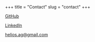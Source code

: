 +++
title = "Contact"
slug = "contact"
+++


[GitHub](https://github.com/helios-ag) 

[LinkedIn](https://www.linkedin.com/in/alganiev) 

helios.ag@gmail.com